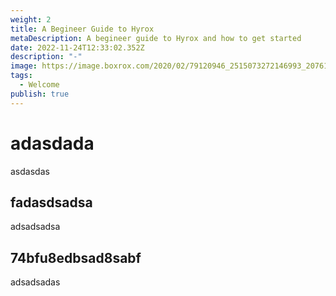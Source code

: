 ```yaml
---
weight: 2
title: A Begineer Guide to Hyrox
metaDescription: A begineer guide to Hyrox and how to get started
date: 2022-11-24T12:33:02.352Z
description: "-"
image: https://image.boxrox.com/2020/02/79120946_2515073272146993_2076131429325996032_o.jpg
tags:
  - Welcome
publish: true
---
```

# a﻿dasdada

a﻿sdasdas



## f﻿adasdsadsa

a﻿dsadsadsa



## 7﻿4bfu8edbsad8sabf



a﻿dsadsadas